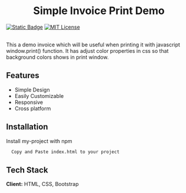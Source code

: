 <h1 align="center">Simple Invoice Print Demo</h1>


[![Static Badge](https://img.shields.io/badge/w3c-validation-blue)](https://validator.w3.org/)  [![MIT License](https://img.shields.io/badge/License-MIT-green.svg)](https://choosealicense.com/licenses/mit/)

<br>
This a demo invoice which will be useful when printing it with javascript window.print() function. It has adjust color properties in css so that background colors shows in print window.<br>

## Features

- Simple Design
- Easily Customizable
- Responsive
- Cross platform

## Installation

Install my-project with npm

```bash
  Copy and Paste index.html to your project
```

  ## Tech Stack

**Client:** HTML, CSS, Bootstrap
